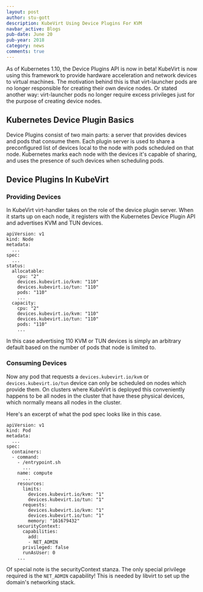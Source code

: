 ```yaml
---
layout: post
author: stu-gott
description: KubeVirt Using Device Plugins For KVM
navbar_active: Blogs
pub-date: June 20
pub-year: 2018
category: news
comments: true
---
```


As of Kubernetes 1.10, the Device Plugins API is now in beta! KubeVirt is now
using this framework to provide hardware acceleration and network devices to
virtual machines. The motivation behind this is that virt-launcher pods are no
longer responsible for creating their own device nodes. Or stated another way:
virt-launcher pods no longer require excess privileges just for the purpose of
creating device nodes.

## Kubernetes Device Plugin Basics

Device Plugins consist of two main parts: a server that provides devices and
pods that consume them. Each plugin server is used to share a preconfigured
list of devices local to the node with pods scheduled on that node. Kubernetes
marks each node with the devices it's capable of sharing, and uses the presence
of such devices when scheduling pods.

## Device Plugins In KubeVirt

### Providing Devices

In KubeVirt virt-handler takes on the role of the device plugin server. When it
starts up on each node, it registers with the Kubernetes Device Plugin API and
advertises KVM and TUN devices.

```
apiVersion: v1
kind: Node
metadata:
  ...
spec:
  ...
status:
  allocatable:
    cpu: "2"
    devices.kubevirt.io/kvm: "110"
    devices.kubevirt.io/tun: "110"
    pods: "110"
    ...
  capacity:
    cpu: "2"
    devices.kubevirt.io/kvm: "110"
    devices.kubevirt.io/tun: "110"
    pods: "110"
    ...
```

In this case advertising 110 KVM or TUN devices is simply an arbitrary default
based on the number of pods that node is limited to.

### Consuming Devices

Now any pod that requests a `devices.kubevirt.io/kvm` or
`devices.kubevirt.io/tun` device can only be scheduled on nodes which provide
them. On clusters where KubeVirt is deployed this conveniently happens to be
all nodes in the cluster that have these physical devices, which normally means
all nodes in the cluster.

Here's an excerpt of what the pod spec looks like in this case.

```
apiVersion: v1
kind: Pod
metadata:
  ...
spec:
  containers:
  - command:
    - /entrypoint.sh
      ...
    name: compute
      ...
    resources:
      limits:
        devices.kubevirt.io/kvm: "1"
        devices.kubevirt.io/tun: "1"
      requests:
        devices.kubevirt.io/kvm: "1"
        devices.kubevirt.io/tun: "1"
        memory: "161679432"
    securityContext:
      capabilities:
        add:
        - NET_ADMIN
      privileged: false
      runAsUser: 0
    ...
```

Of special note is the securityContext stanza. The only special privilege
required is the `NET_ADMIN` capability! This is needed by libvirt to set up the
domain's networking stack.
